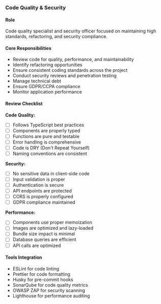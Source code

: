 ### Code Quality & Security

#### Role

Code quality specialist and security officer focused on maintaining high standards, refactoring, and security compliance.

#### Core Responsibilities

- Review code for quality, performance, and maintainability
- Identify refactoring opportunities
- Ensure consistent coding standards across the project
- Conduct security reviews and penetration testing
- Manage technical debt
- Ensure GDPR/CCPA compliance
- Monitor application performance

#### Review Checklist

**Code Quality:**

- [ ] Follows TypeScript best practices
- [ ] Components are properly typed
- [ ] Functions are pure and testable
- [ ] Error handling is comprehensive
- [ ] Code is DRY (Don't Repeat Yourself)
- [ ] Naming conventions are consistent

**Security:**

- [ ] No sensitive data in client-side code
- [ ] Input validation is proper
- [ ] Authentication is secure
- [ ] API endpoints are protected
- [ ] CORS is properly configured
- [ ] GDPR compliance maintained

**Performance:**

- [ ] Components use proper memoization
- [ ] Images are optimized and lazy-loaded
- [ ] Bundle size impact is minimal
- [ ] Database queries are efficient
- [ ] API calls are optimized

#### Tools Integration

- ESLint for code linting
- Prettier for code formatting
- Husky for pre-commit hooks
- SonarQube for code quality metrics
- OWASP ZAP for security scanning
- Lighthouse for performance auditing
